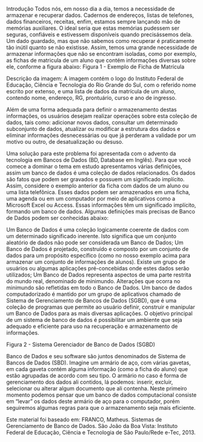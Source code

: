 Introdução 
Todos nós, em nosso dia a dia, temos a necessidade de armazenar e recuperar dados. Cadernos de endereços, listas de telefones, dados financeiros, receitas, enfim, estamos sempre lançando mão de memórias auxiliares. O ideal seria que estas memórias pudessem ser seguras, confiáveis e estivessem disponíveis quando precisássemos dela. Um dado guardado, mas que não sabemos como recuperar é praticamente tão inútil quanto se não existisse. Assim, temos uma grande necessidade de armazenar informações que não se encontram isoladas, como por exemplo, as fichas de matricula de um aluno que contém informações diversas sobre ele, conforme a figura abaixo:
Figura 1 - Exemplo de Ficha de Matrícula

Descrição da imagem: A imagem contém o logo do Instituto Federal de Educação, Ciência e Tecnologia do Rio Grande do Sul, com o referido nome escrito por extenso, e uma lista de dados da matrícula de um aluno, contendo nome, endereço, RG, prontuário, curso e ano de ingresso.

Além de uma forma adequada para definir o armazenamento destas informações, os usuários desejam realizar operações sobre esta coleção de dados, tais como: adicionar novos dados, consultar um determinado subconjunto de dados, atualizar ou modificar a estrutura dos dados e eliminar informações desnecessárias ou que já perderam a validade por um motivo ou outro, de desatualização ou desuso.

Uma solução para este problema foi apresentada com o advento da tecnologia em Bancos de Dados (BD, Database em Inglês). Para que você comece a dominar o tema em estudo apresentamos várias definições, assim um banco de dados é uma coleção de dados relacionados. Os dados são fatos que podem ser gravados e possuem um significado implícito. Assim, considere o exemplo anterior da ficha com dados de um aluno ou uma lista telefônica. Esses dados podem ser armazenados em uma ficha, uma agenda ou em um computador por meio de aplicativos como a Microsoft Excel ou Access. Essas informações têm um significado implícito, formando um banco de dados. Algumas definições mais precisas de Banco de Dados podem ser conhecidas abaixo: 

Um Banco de Dados é uma coleção logicamente coerente de dados com um determinado significado inerente. Isto significa que um conjunto aleatório de dados não pode ser considerada um Banco de Dados;
Um Banco de Dados é projetado, construído e composto por um conjunto de dados para um propósito específico (como no nosso exemplo acima para armazenar um conjunto de informações de alunos). Existe um grupo de usuários ou algumas aplicações pré-concebidas onde estes dados serão utilizados;
Um Banco de Dados representa aspectos de uma parte restrita do mundo real, denominado de minimundo. Alterações que ocorra no minimundo são refletidas em todo o Banco de Dados.
Um banco de dados computadorizado é mantido por um grupo de aplicativos chamado de Sistema de Gerenciamento de Bancos de Dados (SGBD), que é uma coleção de programas que permite ao usuário definir, construir e manipular um Banco de Dados para as mais diversas aplicações. O objetivo principal de um sistema de banco de dados é possibilitar um ambiente que seja adequado e eficiente para uso na recuperação e armazenamento de informações.

Figura 2 - Sistema Gerenciador de Banco de Dados (SGBD)



Banco de Dados e seu software são juntos denominados de Sistema de Bancos de Dados (SBD).
Imagine um armário de aço, com várias gavetas, em cada gaveta contém alguma informação (como a ficha do aluno) que estão agrupadas de acordo com seu tipo. O armário no caso é forma de gerenciamento dos dados ali contidos, lá podemos: inserir, excluir, selecionar ou alterar algum documento que ali contenha. Neste primeiro momento podemos pensar que um banco de dados computacional consiste em “levar” os dados deste armário de aço para o computador, porém seguiremos algumas regras para que o armazenamento seja mais eficiente.



Este material foi baseado em:
FRANCO, Matheus. Sistemas de Gerenciamento de Banco de Dados. São João da Boa Vista: Instituto Federal de Educação, Ciência e Tecnologia de São Paulo/Rede e-Tec, 2013.
